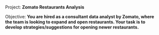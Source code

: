 Project: **Zomato Restaurants Analysis**
  
  Objective: **You are hired as a consultant data analyst by Zomato, where the team is looking to expand and open restaurants. Your task is to develop strategies/suggestions for opening newer restaurants.**
